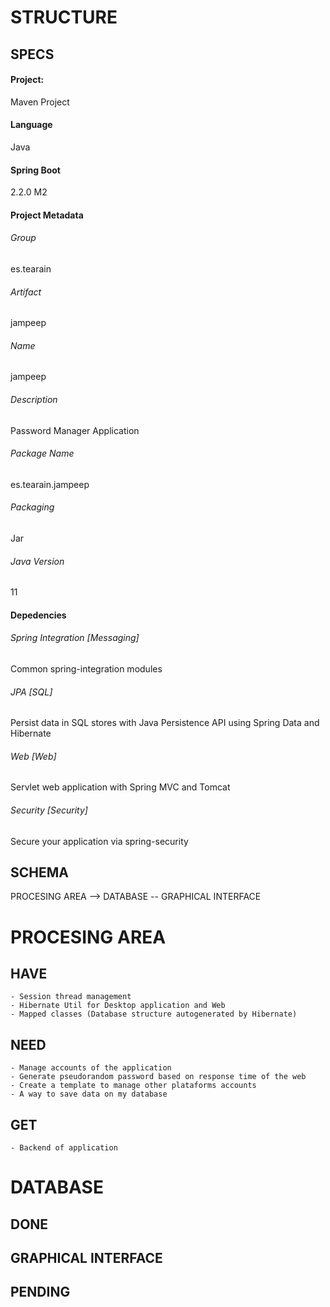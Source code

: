 # STRUCTURE
## SPECS
#### Project: 
Maven Project

#### Language 
Java

#### Spring Boot 
2.2.0 M2

#### Project Metadata
###### Group
es.tearain
###### Artifact
jampeep
###### Name
jampeep
###### Description
Password Manager Application
###### Package Name
es.tearain.jampeep
###### Packaging
Jar
###### Java Version
11

#### Depedencies
###### Spring Integration [Messaging]
Common spring-integration modules

###### JPA [SQL]
Persist data in SQL stores with Java Persistence API using Spring Data and Hibernate

###### Web [Web]
Servlet web application with Spring MVC and Tomcat

###### Security [Security]
Secure your application via spring-security

## SCHEMA
PROCESING AREA --> DATABASE  --  GRAPHICAL INTERFACE


# PROCESING AREA
## HAVE
    - Session thread management
    - Hibernate Util for Desktop application and Web
    - Mapped classes (Database structure autogenerated by Hibernate)

## NEED
    - Manage accounts of the application
    - Generate pseudorandom password based on response time of the web
    - Create a template to manage other plataforms accounts
    - A way to save data on my database

## GET
    - Backend of application

# DATABASE
## DONE

## GRAPHICAL INTERFACE
## PENDING
